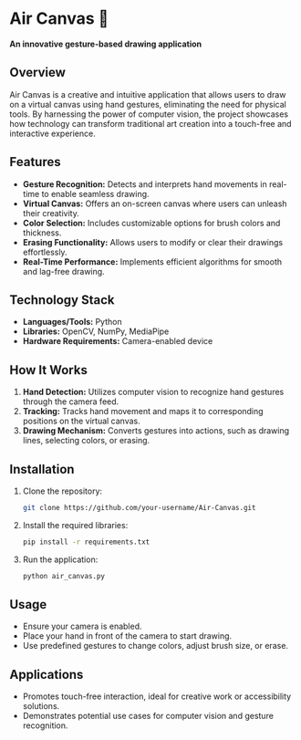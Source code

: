 # Air Canvas 🎨  
**An innovative gesture-based drawing application**  

## Overview  
Air Canvas is a creative and intuitive application that allows users to draw on a virtual canvas using hand gestures, eliminating the need for physical tools. By harnessing the power of computer vision, the project showcases how technology can transform traditional art creation into a touch-free and interactive experience.  

## Features  
- **Gesture Recognition:** Detects and interprets hand movements in real-time to enable seamless drawing.  
- **Virtual Canvas:** Offers an on-screen canvas where users can unleash their creativity.  
- **Color Selection:** Includes customizable options for brush colors and thickness.  
- **Erasing Functionality:** Allows users to modify or clear their drawings effortlessly.  
- **Real-Time Performance:** Implements efficient algorithms for smooth and lag-free drawing.  

## Technology Stack  
- **Languages/Tools:** Python  
- **Libraries:** OpenCV, NumPy, MediaPipe  
- **Hardware Requirements:** Camera-enabled device  

## How It Works  
1. **Hand Detection:** Utilizes computer vision to recognize hand gestures through the camera feed.  
2. **Tracking:** Tracks hand movement and maps it to corresponding positions on the virtual canvas.  
3. **Drawing Mechanism:** Converts gestures into actions, such as drawing lines, selecting colors, or erasing.  

## Installation  
1. Clone the repository:  
   ```bash  
   git clone https://github.com/your-username/Air-Canvas.git  
   ```  
2. Install the required libraries:  
   ```bash  
   pip install -r requirements.txt  
   ```  
3. Run the application:  
   ```bash  
   python air_canvas.py  
   ```  

## Usage  
- Ensure your camera is enabled.  
- Place your hand in front of the camera to start drawing.  
- Use predefined gestures to change colors, adjust brush size, or erase.  

## Applications  
- Promotes touch-free interaction, ideal for creative work or accessibility solutions.  
- Demonstrates potential use cases for computer vision and gesture recognition.  
